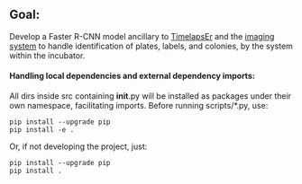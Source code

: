 ## Goal:
Develop a Faster R-CNN model ancillary to 
[TimelapsEr](https://github.com/SamuelClucas/SC_TSL_09092024_TimelapsEr) 
and the [imaging 
system](https://github.com/SamuelClucas/SC_TSL_06082024_Imaging-System-Design) 
to handle identification of plates, labels, and colonies, by the system 
within the incubator.

#### Handling local dependencies and external dependency imports: 
All dirs inside src containing __init__.py will be installed as packages under their own namespace, facilitating imports. 
Before running scripts/*.py, use:  

``` 
pip install --upgrade pip
pip install -e .
```
Or, if not developing the project, just:  

```
pip install --upgrade pip
pip install .
```
